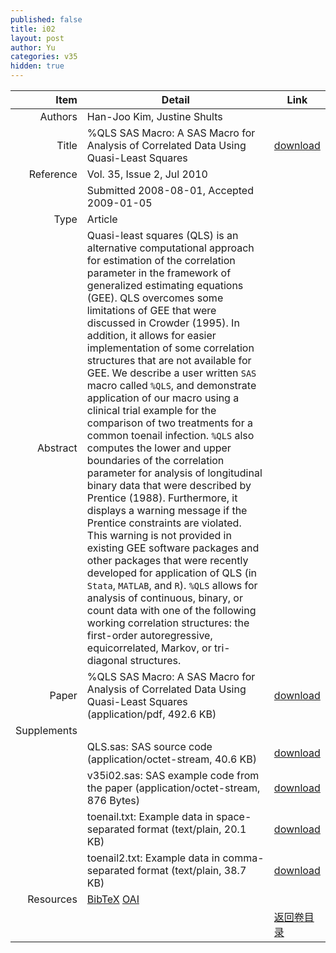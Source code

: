 ```yaml
---
published: false
title: i02
layout: post
author: Yu
categories: v35
hidden: true
---
```


| Item | Detail | Link |
|---:|---|---|
| Authors | Han-Joo Kim, Justine  Shults| |
| Title |%QLS SAS Macro: A SAS Macro for Analysis of Correlated Data Using Quasi-Least Squares | [download](http://www.jstatsoft.org/v35/i02/paper) |
| Reference |Vol. 35, Issue 2, Jul 2010 | |
| | Submitted 2008-08-01, Accepted 2009-01-05| | 
| Type | Article| |
| Abstract | Quasi-least squares (QLS) is an alternative computational approach for estimation of the correlation parameter in the framework of generalized estimating equations (GEE). QLS overcomes some limitations of GEE that were discussed in Crowder (1995). In addition, it allows for easier implementation of some correlation structures that are not available for GEE.  We describe a user written <code>SAS</code> macro called <code>%QLS</code>, and demonstrate application of our macro using a clinical trial example for the comparison of two treatments for a common toenail infection.  <code>%QLS</code> also computes the lower and upper boundaries of the correlation parameter for analysis of longitudinal binary data that were described by Prentice (1988).  Furthermore, it displays a warning message if the Prentice constraints are violated. This warning is not provided in existing GEE software packages and other packages that were recently developed for application of QLS   (in <code>Stata</code>, <code>MATLAB</code>, and <code>R</code>). <code>%QLS</code> allows for analysis of continuous, binary, or count data with one of the following working correlation structures: the first-order autoregressive, equicorrelated, Markov, or tri-diagonal structures.| |
| Paper | %QLS SAS Macro: A SAS Macro for Analysis of Correlated Data Using Quasi-Least Squares  (application/pdf, 492.6 KB)| [download](http://www.jstatsoft.org/v35/i02/paper) |
| Supplements | | |
| |QLS.sas: SAS source code  (application/octet-stream, 40.6 KB)|  [download](http://www.jstatsoft.org/v35/i02/supp/1) |
| |v35i02.sas: SAS example code from the paper  (application/octet-stream, 876 Bytes)|  [download](http://www.jstatsoft.org/v35/i02/supp/2) |
| |toenail.txt: Example data in space-separated format  (text/plain, 20.1 KB)|  [download](http://www.jstatsoft.org/v35/i02/supp/3) |
| |toenail2.txt: Example data in comma-separated format  (text/plain, 38.7 KB)|  [download](http://www.jstatsoft.org/v35/i02/supp/4) |
| Resources | [BibTeX](http://www.jstatsoft.org/v35/i02/bibtex) [OAI](http://www.jstatsoft.org/oai?verb=GetRecord&identifier=oai.jstatsoft/v35/i02&prefix=oai_dc)| |
| |  | [返回卷目录]({{site.baseurl}}/volume/v35.html) |